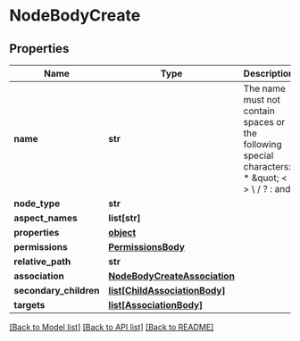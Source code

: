 # NodeBodyCreate

## Properties
Name | Type | Description | Notes
------------ | ------------- | ------------- | -------------
**name** | **str** | The name must not contain spaces or the following special characters: * \&quot; &lt; &gt; \\ / ? : and |. The character . must not be used at the end of the name.  | 
**node_type** | **str** |  | 
**aspect_names** | **list[str]** |  | [optional] 
**properties** | [**object**](.md) |  | [optional] 
**permissions** | [**PermissionsBody**](PermissionsBody.md) |  | [optional] 
**relative_path** | **str** |  | [optional] 
**association** | [**NodeBodyCreateAssociation**](NodeBodyCreateAssociation.md) |  | [optional] 
**secondary_children** | [**list[ChildAssociationBody]**](ChildAssociationBody.md) |  | [optional] 
**targets** | [**list[AssociationBody]**](AssociationBody.md) |  | [optional] 

[[Back to Model list]](../README.md#documentation-for-models) [[Back to API list]](../README.md#documentation-for-api-endpoints) [[Back to README]](../README.md)


